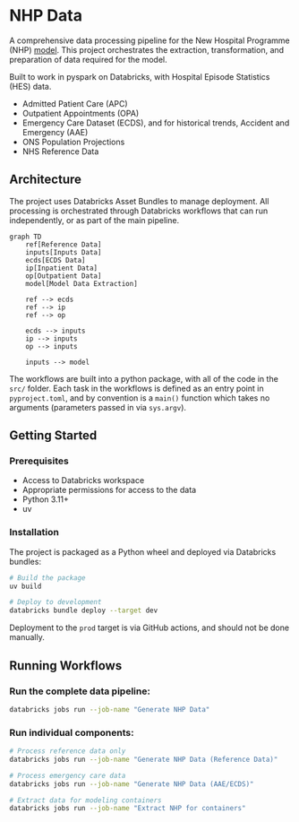 # NHP Data

A comprehensive data processing pipeline for the New Hospital Programme (NHP) [model](https://github.com/the-strategy-unit/nhp_model).
This project orchestrates the extraction, transformation, and preparation of data required for the model.

Built to work in pyspark on Databricks, with Hospital Episode Statistics (HES) data.

* Admitted Patient Care (APC)
* Outpatient Appointments (OPA)
* Emergency Care Dataset (ECDS), and for historical trends, Accident and Emergency (AAE)
* ONS Population Projections
* NHS Reference Data

## Architecture

The project uses Databricks Asset Bundles to manage deployment.
All processing is orchestrated through Databricks workflows that can run independently, or as part
of the main pipeline.

```mermaid
graph TD
    ref[Reference Data]
    inputs[Inputs Data]
    ecds[ECDS Data]
    ip[Inpatient Data] 
    op[Outpatient Data]
    model[Model Data Extraction]

    ref --> ecds
    ref --> ip
    ref --> op
    
    ecds --> inputs
    ip --> inputs
    op --> inputs
    
    inputs --> model
```

The workflows are built into a python package, with all of the code in the `src/` folder.
Each task in the workflows is defined as an entry point in `pyproject.toml`, and by convention is
a `main()` function which takes no arguments (parameters passed in via `sys.argv`).

## Getting Started

### Prerequisites

* Access to Databricks workspace
* Appropriate permissions for access to the data
* Python 3.11+
* uv

### Installation

The project is packaged as a Python wheel and deployed via Databricks bundles:

``` sh
# Build the package
uv build

# Deploy to development
databricks bundle deploy --target dev
```
Deployment to the `prod` target is via GitHub actions, and should not be done manually.

## Running Workflows

### Run the complete data pipeline:

``` sh
databricks jobs run --job-name "Generate NHP Data"
```

### Run individual components:

``` sh
# Process reference data only
databricks jobs run --job-name "Generate NHP Data (Reference Data)"

# Process emergency care data
databricks jobs run --job-name "Generate NHP Data (AAE/ECDS)"

# Extract data for modeling containers
databricks jobs run --job-name "Extract NHP for containers"
```